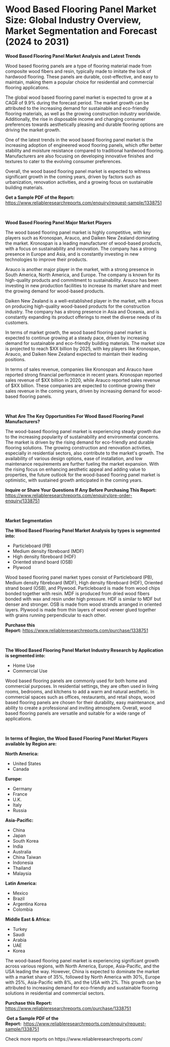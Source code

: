 <p><h1>Wood Based Flooring Panel Market Size: Global Industry Overview, Market Segmentation and Forecast (2024 to 2031)</h1></p><p><strong>Wood Based Flooring Panel Market Analysis and Latest Trends</strong></p>
<p><p>Wood based flooring panels are a type of flooring material made from composite wood fibers and resin, typically made to imitate the look of hardwood flooring. These panels are durable, cost-effective, and easy to maintain, making them a popular choice for residential and commercial flooring applications.</p><p>The global wood based flooring panel market is expected to grow at a CAGR of 9.9% during the forecast period. The market growth can be attributed to the increasing demand for sustainable and eco-friendly flooring materials, as well as the growing construction industry worldwide. Additionally, the rise in disposable income and changing consumer preferences towards aesthetically pleasing and durable flooring options are driving the market growth.</p><p>One of the latest trends in the wood based flooring panel market is the increasing adoption of engineered wood flooring panels, which offer better stability and moisture resistance compared to traditional hardwood flooring. Manufacturers are also focusing on developing innovative finishes and textures to cater to the evolving consumer preferences.</p><p>Overall, the wood based flooring panel market is expected to witness significant growth in the coming years, driven by factors such as urbanization, renovation activities, and a growing focus on sustainable building materials.</p></p>
<p><strong>Get a Sample PDF of the Report:&nbsp;</strong> <a href="https://www.reliableresearchreports.com/enquiry/request-sample/1338751">https://www.reliableresearchreports.com/enquiry/request-sample/1338751</a></p>
<p>&nbsp;</p>
<p><strong>Wood Based Flooring Panel Major Market Players</strong></p>
<p><p>The wood based flooring panel market is highly competitive, with key players such as Kronospan, Arauco, and Daiken New Zealand dominating the market. Kronospan is a leading manufacturer of wood-based products, with a focus on sustainability and innovation. The company has a strong presence in Europe and Asia, and is constantly investing in new technologies to improve their products.</p><p>Arauco is another major player in the market, with a strong presence in South America, North America, and Europe. The company is known for its high-quality products and commitment to sustainability. Arauco has been investing in new production facilities to increase its market share and meet the growing demand for wood-based products.</p><p>Daiken New Zealand is a well-established player in the market, with a focus on producing high-quality wood-based products for the construction industry. The company has a strong presence in Asia and Oceania, and is constantly expanding its product offerings to meet the diverse needs of its customers.</p><p>In terms of market growth, the wood based flooring panel market is expected to continue growing at a steady pace, driven by increasing demand for sustainable and eco-friendly building materials. The market size is projected to reach $XX billion by 2025, with key players like Kronospan, Arauco, and Daiken New Zealand expected to maintain their leading positions.</p><p>In terms of sales revenue, companies like Kronospan and Arauco have reported strong financial performance in recent years. Kronospan reported sales revenue of $XX billion in 2020, while Arauco reported sales revenue of $XX billion. These companies are expected to continue growing their sales revenue in the coming years, driven by increasing demand for wood-based flooring panels.</p></p>
<p>&nbsp;</p>
<p><strong>What Are The Key Opportunities For Wood Based Flooring Panel Manufacturers?</strong></p>
<p><p>The wood-based flooring panel market is experiencing steady growth due to the increasing popularity of sustainability and environmental concerns. The market is driven by the rising demand for eco-friendly and durable flooring solutions. The growing construction and renovation activities, especially in residential sectors, also contribute to the market's growth. The availability of various design options, ease of installation, and low maintenance requirements are further fueling the market expansion. With the rising focus on enhancing aesthetic appeal and adding value to properties, the future outlook for the wood-based flooring panel market is optimistic, with sustained growth anticipated in the coming years.</p></p>
<p><strong>Inquire or Share Your Questions If Any Before Purchasing This Report:</strong> <a href="https://www.reliableresearchreports.com/enquiry/pre-order-enquiry/1338751">https://www.reliableresearchreports.com/enquiry/pre-order-enquiry/1338751</a></p>
<p>&nbsp;</p>
<p><strong>Market Segmentation</strong></p>
<p><strong>The Wood Based Flooring Panel Market Analysis by types is segmented into:</strong></p>
<p><ul><li>Particleboard (PB)</li><li>Medium density fibreboard (MDF)</li><li>High density fibreboard (HDF)</li><li>Oriented strand board (OSB)</li><li>Plywood</li></ul></p>
<p><p>Wood based flooring panel market types consist of Particleboard (PB), Medium density fibreboard (MDF), High density fibreboard (HDF), Oriented strand board (OSB), and Plywood. Particleboard is made from wood chips bonded together with resin. MDF is produced from dried wood fibers bonded with wax and resin under high pressure. HDF is similar to MDF but denser and stronger. OSB is made from wood strands arranged in oriented layers. Plywood is made from thin layers of wood veneer glued together with grains running perpendicular to each other.</p></p>
<p><strong>Purchase this Report:&nbsp;</strong><a href="https://www.reliableresearchreports.com/purchase/1338751">https://www.reliableresearchreports.com/purchase/1338751</a></p>
<p>&nbsp;</p>
<p><strong>The Wood Based Flooring Panel Market Industry Research by Application is segmented into:</strong></p>
<p><ul><li>Home Use</li><li>Commercial Use</li></ul></p>
<p><p>Wood based flooring panels are commonly used for both home and commercial purposes. In residential settings, they are often used in living rooms, bedrooms, and kitchens to add a warm and natural aesthetic. In commercial spaces such as offices, restaurants, and retail shops, wood based flooring panels are chosen for their durability, easy maintenance, and ability to create a professional and inviting atmosphere. Overall, wood based flooring panels are versatile and suitable for a wide range of applications.</p></p>
<p>&nbsp;</p>
<p><strong>In terms of Region, the Wood Based Flooring Panel Market Players available by Region are:</strong></p>
<p>
    <p> <strong> North America: </strong>
        <ul>
            <li>United States</li>
            <li>Canada</li>
        </ul>
        </p> 
    <p> <strong> Europe: </strong>
        <ul>
            <li>Germany</li>
            <li>France</li>
            <li>U.K.</li>
            <li>Italy</li>
            <li>Russia</li>
        </ul>
        </p> 
    <p> <strong> Asia-Pacific: </strong>
        <ul>
            <li>China</li>
            <li>Japan</li>
            <li>South Korea</li>
            <li>India</li>
            <li>Australia</li>
            <li>China Taiwan</li>
            <li>Indonesia</li>
            <li>Thailand</li>
            <li>Malaysia</li>
        </ul>
        </p> 
    <p> <strong> Latin America: </strong>
        <ul>
            <li>Mexico</li>
            <li>Brazil</li>
            <li>Argentina Korea</li>
            <li>Colombia</li>
        </ul>
        </p> 
    <p> <strong> Middle East & Africa: </strong>
        <ul>
            <li>Turkey</li>
            <li>Saudi</li>
            <li>Arabia</li>
            <li>UAE</li>
            <li>Korea</li>
        </ul>
    </p>
    </p>
<p><p>The wood-based flooring panel market is experiencing significant growth across various regions, with North America, Europe, Asia-Pacific, and the USA leading the way. However, China is expected to dominate the market with a market share of 35%, followed by North America with 30%, Europe with 25%, Asia-Pacific with 8%, and the USA with 2%. This growth can be attributed to increasing demand for eco-friendly and sustainable flooring solutions in residential and commercial sectors.</p></p>
<p><strong>Purchase this Report: </strong><a href="https://www.reliableresearchreports.com/purchase/1338751">https://www.reliableresearchreports.com/purchase/1338751</a></p>
<p>&nbsp;<strong>Get a Sample PDF of the Report:&nbsp;&nbsp;</strong><a href="https://www.reliableresearchreports.com/enquiry/request-sample/1338751">https://www.reliableresearchreports.com/enquiry/request-sample/1338751</a></p>
<p><strong></strong></p>
<p>Check more reports on https://www.reliableresearchreports.com/</p>